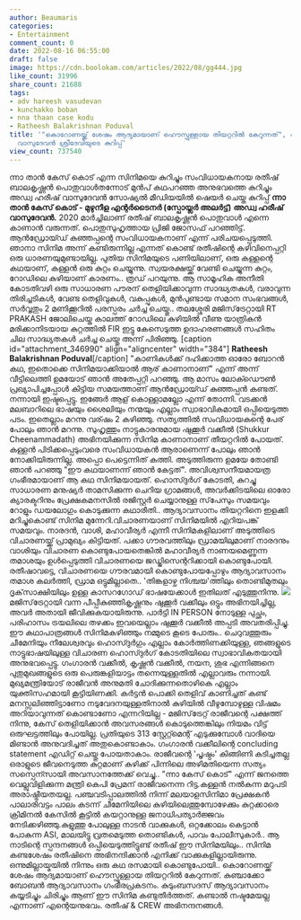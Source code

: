 ```yaml
---
author: Beaumaris
categories:
- Entertainment
comment_count: 0
date: 2022-08-16 06:55:00
draft: false
image: https://cdn.boolokam.com/articles/2022/08/gg444.jpg
like_count: 31996
share_count: 21688
tags:
- adv hareesh vasudevan
- kunchakko boban
- nna thaan case kodu
- Ratheesh Balakrishnan Poduval
title: '"കൊറോണയ്ക്ക് ശേഷം ആദ്യമായാണ് ഹൌസ്ഫുള്ളായ തിയറ്ററിൽ കേറുന്നത്", അഡ്വ ഹരീഷ്
  വാസുദേവൻ ശ്രീദേവിയുടെ കുറിപ്പ്'
view_count: 737540
---
```


ന്നാ താൻ കേസ് കൊട് എന്ന സിനിമയെ കുറിച്ചും സംവിധായകനായ രതീഷ് ബാലകൃഷ്ണൻ പൊതുവാൾതന്നോട് മുൻപ് കഥപറഞ്ഞ അനുഭവത്തെ കുറിച്ചും അഡ്വ ഹരീഷ് വാസുദേവൻ സോഷ്യൽ മീഡിയയിൽ ഷെയർ ചെയ്ത കുറിപ്പ് **ന്നാ താൻ കേസ് കൊട് - മുഴുനീള എന്റർടൈനർ (സ്പോയ്ലർ അലർട്ട്)** **അഡ്വ ഹരീഷ് വാസുദേവൻ.** 2020 മാർച്ചിലാണ്‌ രതീഷ് ബാലകൃഷ്ണൻ പൊതുവാൾ എന്നെ കാണാൻ വരുന്നത്. പൊതുസുഹൃത്തായ പ്രിജി ജോസഫ് പറഞ്ഞിട്ട്. ആൻഡ്രോയ്ഡ് കുഞ്ഞപ്പന്റെ സംവിധായകനാണ് എന്ന് പരിചയപ്പെടുത്തി. ഞാനാ സിനിമ അന്ന് കണ്ടിരുന്നില്ല എന്നത് കൊണ്ട് രതീഷിന്റെ കഴിവിനെപ്പറ്റി ഒരു ധാരണയുമുണ്ടായില്ല. പുതിയ സിനിമയുടെ പണിയിലാണ്, ഒരു കള്ളന്റെ കഥയാണ്, കള്ളൻ ഒരു കുറ്റം ചെയ്യുന്നു. സ്വയരക്ഷയ്ക്ക് വേണ്ടി ചെയ്യുന്ന കുറ്റം, റോഡിലെ കുഴിയാണ് കാരണം.. ത്രഡ് പറയുന്നു. ആ സാമൂഹിക അനീതി കോടതിവഴി ഒരു സാധാരണ പൗരന് തെളിയിക്കാവുന്ന സാദ്ധ്യതകൾ, വരാവുന്ന തിരിച്ചടികൾ, വേണ്ട തെളിവുകൾ, വകുപ്പുകൾ, മുൻപുണ്ടായ സമാന സംഭവങ്ങൾ, സർവ്വതും 2 മണിക്കൂറിൽ പരസ്പരം ചർച്ച ചെയ്തു.. തലശ്ശേരി മജിസ്‌ട്രേറ്റായി RT PRAKASH ജോലിചെയ്ത കാലത്ത് റോഡിലെ കുഴിയിൽ വീണു യാത്രികൻ മരിക്കാനിടയായ കുറ്റത്തിൽ FIR ഇട്ടു കേസെടുത്ത ഉദാഹരണങ്ങൾ സഹിതം ചില സാദ്ധ്യതകൾ ചർച്ച ചെയ്തു അന്ന് പിരിഞ്ഞു. [caption id="attachment_346990" align="aligncenter" width="384"] **Ratheesh Balakrishnan Poduval**[/caption] "കാണികൾക്ക് ദഹിക്കാത്ത ഓരോ ബോറൻ കഥ, ഇതൊക്കെ സിനിമയാക്കിയാൽ ആര് കാണാനാണ്" എന്ന് അന്ന് വീട്ടിലെത്തി ഉമയോട് ഞാൻ അതേപ്പറ്റി പറഞ്ഞു. ആ മാസം ലോക്ഡൌൺ പ്രഖ്യാപിച്ചപ്പോൾ കിട്ടിയ സമയത്താണ് ആൻഡ്രോയ്ഡ് കുഞ്ഞപ്പൻ കണ്ടത്. നന്നായി ഇഷ്ടപ്പെട്ടു. ഇങ്ങേർ ആള് കൊള്ളാമല്ലോ എന്ന് തോന്നി. വടക്കൻ മലബാറിലെ ഭാഷയും ശൈലിയും നന്മയും എല്ലാം സ്വാഭാവികമായി ഒപ്പിയെടുത്ത പടം. ഇതെല്ലാം മറന്നു വര്ഷം 2 കഴിഞ്ഞു. സത്യത്തിൽ സംവിധായകന്റെ പേര് പോലും ഞാൻ മറന്നു. സുഹൃത്തും നാട്ടുകാരനുമായ ഷുക്കൂർ വക്കീൽ (Shukkur Cheenammadath) അഭിനയിക്കുന്ന സിനിമ കാണാനാണ് തീയറ്ററിൽ പോയത്. കള്ളൻ പിടിക്കപ്പെടുംവരെ സംവിധായകൻ ആരാണെന്ന് പോലും ഞാൻ നോക്കിയിരുന്നില്ല. അപ്പൊ പെട്ടെന്നിത് കത്തി. അടുത്തിരുന്ന ഉമയേ തോണ്ടി ഞാൻ പറഞ്ഞു "ഈ കഥയാണന്ന് ഞാൻ കേട്ടത്". അവിശ്വസനീയമായത്ര ഗംഭീരമായാണ് ആ കഥ സിനിമയായത്. ഹൊസ്ദുർഗ് കോടതി, കുറച്ചു സാധാരണ മനുഷ്യർ താമസിക്കുന്ന ചെറിയ ഗ്രാമങ്ങൾ, അവർക്കിടയിലെ ഓരോ ക്യാരക്ടറിനും പ്രേക്ഷകമനസിൽ രജിസ്റ്റർ ചെയ്യാനുള്ള സ്‌പേസും സമയവും റോളും ഡയലോഗും കൊടുക്കുന്ന കഥാരീതി.. ആദ്യാവസാനം തിയറ്ററിനെ ഇളക്കി മറിച്ചുകൊണ്ട് സിനിമ മുന്നേറി.വിചാരണയാണ് സിനിമയിൽ എറിയപങ്ക്‌ സമയവും. നാരദൻ, വാശി, മഹാവീര്യർ എന്നീ സിനിമകളിലാണ് അടുത്തിടെ വിചാരണയ്ക്ക് പ്രാമുഖ്യം കിട്ടിയത്. പക്കാ ഗൗരവത്തിലും ഡ്രാമയിലുമാണ് നാരദനും വാശിയും വിചാരണ കൊണ്ടുപോയതെങ്കിൽ മഹാവീര്യർ നാണയമെണ്ണുന്ന തമാശയും ഉൾപ്പെടുത്തി വിചാരണയെ ജഡ്ജിസെന്ററിക്കായി കൊണ്ടുപോയി. രതീഷാവട്ടെ, വിചാരണയെ ഗൗരവമായി കൊണ്ടുപോയപ്പോഴും ആദ്യാവസാനം തമാശ കലർത്തി, ഡ്രാമ ഒട്ടുമില്ലാതെ.. 'തിങ്കളാഴ്ച നിശ്ചയ'ത്തിലും തൊണ്ടിമുതലും ദൃക്‌സാക്ഷിയിലും ഉള്ള കാസറഗോഡ് ഭാഷയേക്കാൾ ഇതിലത് എടുത്തുനിന്നു. ![](https://cdn.boolokam.com/articles/2022/08/gg444.jpg)മജിസ്‌ട്രേറ്റായി വന്ന പീപ്പീകുഞ്ഞികൃഷ്ണനും ഷുക്കൂർ വക്കീലും ഒട്ടും അഭിനയിച്ചില്ല, അവർ അതായി ജീവിക്കുകയായിരുന്നു. പാർട്ടി IN PERSON നോടുള്ള പുച്ഛം, പരിഹാസം ട്രയലിലെ തഴക്കം ഇവയെല്ലാം ഷുക്കൂർ വക്കീൽ അപ്പടി അവതരിപ്പിച്ചു. ഈ കഥാപാത്രങ്ങൾ സിനിമകഴിഞ്ഞും നമ്മുടെ കൂടെ പോരും.. ചെറുവത്തൂരും ചീമേനിയും നീലേശ്വരവും ഹൊസ്ദുർഗും എല്ലാം കോർത്തിണക്കിയുള്ള, ഞങ്ങളുടെ നാട്ടുഭാഷയിലുള്ള വിചാരണ ഹൊസ്ദുർഗ് കോടതിയിലെ സ്വാഭാവികതയായി അനുഭവപ്പെട്ടു. ഗംഗാരൻ വക്കീൽ, കൃഷ്ണൻ വക്കീൽ, നയന, ശുഭ എന്നിങ്ങനെ പുതുമുഖങ്ങളുടെ ഒരു പെരുങ്കളിയാട്ടം തന്നെയുള്ളതിൽ എല്ലാവരും നന്നായി. മുഖ്യമന്ത്രിയോട് രാജീവൻ അനുമതി ചോദിക്കുന്നതൊഴികെ എല്ലാം യുക്തിസഹമായി കൂട്ടിയിണക്കി. കർട്ടൻ പൊക്കി തെളിവ് കാണിച്ചത് കണ്ട് മനസ്സലിഞ്ഞിട്ടാണോ നടുവേദനയുള്ളതിനാൽ കുഴിയിൽ വീഴുമ്പോഴുള്ള വിഷമം അറിയാവുന്നത് കൊണ്ടാണോ എന്നറിയില്ല - മജിസ്‌ട്രേറ്റ് രാജീവന്റെ പക്ഷത്ത് നിന്നു, കേസ് തെളിയിക്കാൻ അവസരങ്ങൾ കൊടുത്തെങ്കിലും നിയമം വിട്ട് ഒരുഘട്ടത്തിലും പോയില്ല. പ്രതിയുടെ 313 സ്റ്റേറ്റ്മെന്റ് എടുക്കുമ്പോൾ വാദിയെ മിണ്ടാൻ അനുവദിച്ചത് അതുകൊണ്ടാകാം. ഗംഗാരൻ വക്കീലിന്റെ concluding statement എഡിറ്റ് ചെയ്തു പോയതാകാം. രാജീവന്റെ 'പൃഷ്ഠം' കിങ്ങിണി കടിച്ചതല്ല ഒരാളുടെ ജീവനെടുത്ത കുറ്റമാണ് കുഴിക്ക് പിന്നിലെ അഴിമതിയെന്ന സത്യം സസ്പെന്സായി അവസാനത്തേക്ക് വെച്ചു.. "ന്നാ കേസ് കൊട്" എന്ന് ജനത്തെ വെല്ലുവിളിക്കുന്ന മന്ത്രി കെപി പ്രേമന് രാജീവനെന്ന റിട്ട.കള്ളൻ നൽകുന്ന മറുപടി അരാഷ്ട്രീയതയല്ല. പഞ്ചവടിപ്പാലത്തിൽ നിന്ന് മലയാളസിനിമാ പ്രേക്ഷകൻ പാലാരിവട്ടം പാലം കടന്ന് ചീമേനിയിലെ കുഴിയിലെത്തുമ്പോഴേക്കും കുറ്റക്കാരെ ക്രിമിനൽ കേസിൽ കൂട്ടിൽ കയറ്റാനുള്ള ജനാധിപത്യാർജ്ജവം നേടിക്കഴിഞ്ഞു.കുളുത്തു പോലുള്ള നാടൻ വാക്കുകൾ, ഒറ്റക്കോലം കെട്ടാൻ പോകുന്ന ASI, മാലയിട്ടു വ്രതമെടുത്ത തൊണ്ടികൾ, പാവം പോലീസുകാർ.. ആ നാടിന്റെ സ്പന്ദനങ്ങൾ ഒപ്പിയെടുത്തിട്ടുണ്ട് രതീഷ് ഈ സിനിമയിലും.. സിനിമ കണ്ടശേഷം രതീഷിനെ അഭിനന്ദിക്കാൻ എനിക്ക് വാക്കുകളില്ലായിരുന്നു. ഒന്നുമില്ലായ്മയിൽ നിന്നും ഒരു കഥ രസമായി കൊണ്ടുപോയി.. കൊറോണയ്ക്ക് ശേഷം ആദ്യമായാണ് ഹൌസ്ഫുള്ളായ തിയറ്ററിൽ കേറുന്നത്. കുഞ്ചാക്കോ ബോബൻ ആദ്യാവസാനം ഗംഭീരപ്രകടനം. കുടുംബസദസ് ആദ്യാവസാനം കയ്യടിച്ചും ചിരിച്ചും ആണ് ഈ സിനിമ കണ്ടുതീർത്തത്. കണ്ടാൽ നഷ്ടമേയല്ല എന്നാണ് എന്റെയനുഭവം. രതീഷ് & CREW അഭിനന്ദനങ്ങൾ.